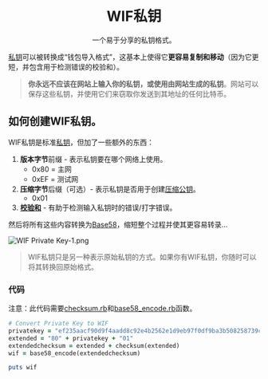 # <center>WIF私钥</center>
<center>一个易于分享的私钥格式。</center>

[私钥](../Private%20Key.md)可以被转换成“钱包导入格式”，这基本上使得它**更容易复制和移动**（因为它更短，并包含用于检测错误的校验和）。

>**你永远不应该在网站上输入你的私钥，或使用由网站生成的私钥**。网站可以保存这些私钥，并使用它们来窃取你发送到其地址的任何比特币。

## 如何创建WIF私钥。
WIF私钥是标准[私钥](../Private%20Key.md)，但加了一些额外的东西：

1. **版本字节**前缀 - 表示私钥要在哪个网络上使用。
    * 0x80 = 主网
    * 0xEF = 测试网
2. **压缩字节**后缀（可选）- 表示私钥是否用于创建[压缩公钥](../../Public%20Key/Public%20Key.md)。
   * 0x01
3. **[校验和](../../Checksum/Checksum.md)** - 有助于检测输入私钥时的错误/打字错误。

然后将所有这些内容转换为[Base58](../../Base58/Base58.md)，缩短整个过程并使其更容易转录...

![WIF Private Key-1.png](img/WIF%20Private%20Key-1.png)

>WIF私钥只是另一种表示原始私钥的方式。如果你有WIF私钥，你随时可以将其转换回原始格式。

### 代码

注意：此代码需要[checksum.rb](https://github.com/in3rsha/learnmeabitcoin-code/blob/master/checksum.rb)和[base58_encode.rb](https://github.com/in3rsha/learnmeabitcoin-code/blob/master/base58_encode.rb)函数。
```ruby
# Convert Private Key to WIF
privatekey = "ef235aacf90d9f4aadd8c92e4b2562e1d9eb97f0df9ba3b508258739cb013db2"
extended = "80" + privatekey + "01"
extendedchecksum = extended + checksum(extended)
wif = base58_encode(extendedchecksum)

puts wif
```

